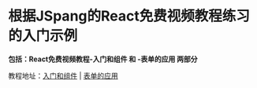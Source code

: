 # 根据JSpang的React免费视频教程练习的入门示例

**包括：React免费视频教程-入门和组件 和 -表单的应用 两部分**

教程地址：[入门和组件](http://jspang.com/2017/08/15/react_basic/) | [表单的应用](http://jspang.com/2017/09/07/react002/)
